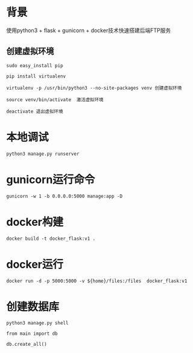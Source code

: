 # 背景
使用python3 + flask + gunicorn + docker技术快速搭建后端FTP服务


## 创建虚拟环境
```angular2html
sudo easy_install pip
 
pip install virtualenv
 
virtualenv -p /usr/bin/python3 --no-site-packages venv 创建虚拟环境
 
source venv/bin/activate  激活虚拟环境
 
deactivate 退出虚拟环境
```

# 本地调试
```
python3 manage.py runserver
```

# gunicorn运行命令
```
gunicorn -w 1 -b 0.0.0.0:5000 manage:app -D
```

# docker构建
```angular2html
docker build -t docker_flask:v1 .
```

# docker运行
```angular2html
docker run -d -p 5000:5000 -v ${home}/files:/files  docker_flask:v1
```


# 创建数据库
```angular2html
python3 manage.py shell

from main import db

db.create_all()
```